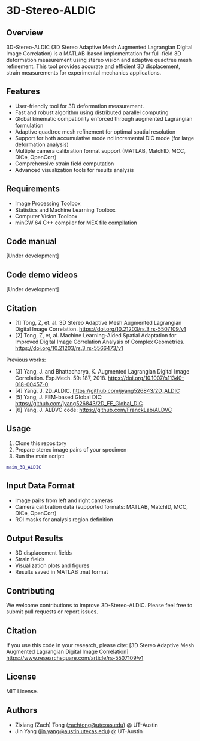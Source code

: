 # 3D-Stereo-ALDIC

## Overview
3D-Stereo-ALDIC (3D Stereo Adaptive Mesh Augmented Lagrangian Digital Image Correlation) is a MATLAB-based implementation for full-field 3D deformation measurement using stereo vision and adaptive quadtree mesh refinement. This tool provides accurate and efficient 3D displacement, strain measurements for experimental mechanics applications.

## Features
- User-friendly tool for 3D deformation measurement.
- Fast and robust algorithm using distributed parallel computing
- Global kinematic compatibility enforced through augmented Lagrangian formulation
- Adaptive quadtree mesh refinement for optimal spatial resolution
- Support for both accumulative mode nd incremental DIC mode (for large deformation analysis)
- Multiple camera calibration format support (MATLAB, MatchID, MCC, DICe, OpenCorr)
- Comprehensive strain field computation
- Advanced visualization tools for results analysis

## Requirements
- Image Processing Toolbox
- Statistics and Machine Learning Toolbox
- Computer Vision Toolbox
- minGW 64 C++ compiler for MEX file compilation

## Code manual 
[Under development]

## Code demo videos
[Under development]


## Citation
* [1] Tong, Z, et. al. 3D Stereo Adaptive Mesh Augmented Lagrangian Digital Image Correlation. https://doi.org/10.21203/rs.3.rs-5507109/v1
* [2] Tong, Z, et, al. Machine Learning-Aided Spatial Adaptation for Improved Digital Image Correlation Analysis of Complex Geometries. https://doi.org/10.21203/rs.3.rs-5566473/v1

Previous works:
* [3] Yang, J. and Bhattacharya, K. Augmented Lagrangian Digital Image Correlation. Exp.Mech. 59: 187, 2018. https://doi.org/10.1007/s11340-018-00457-0.
* [4] Yang, J. 2D_ALDIC. https://github.com/jyang526843/2D_ALDIC
* [5] Yang, J. FEM-based Global DIC: https://github.com/jyang526843/2D_FE_Global_DIC
* [6] Yang, J. ALDVC code: https://github.com/FranckLab/ALDVC


## Usage
1. Clone this repository
2. Prepare stereo image pairs of your specimen
3. Run the main script:
```matlab
main_3D_ALDIC
```

## Input Data Format
- Image pairs from left and right cameras
- Camera calibration data (supported formats: MATLAB, MatchID, MCC, DICe, OpenCorr)
- ROI masks for analysis region definition

## Output Results
- 3D displacement fields
- Strain fields
- Visualization plots and figures
- Results saved in MATLAB .mat format

## Contributing
We welcome contributions to improve 3D-Stereo-ALDIC. Please feel free to submit pull requests or report issues.

## Citation
If you use this code in your research, please cite:
[3D Stereo Adaptive Mesh Augmented Lagrangian Digital Image Correlation]
https://www.researchsquare.com/article/rs-5507109/v1

## License
MIT License.

## Authors
- Zixiang (Zach) Tong (zachtong@utexas.edu) @ UT-Austin
- Jin Yang (jin.yang@austin.utexas.edu) @ UT-Austin
